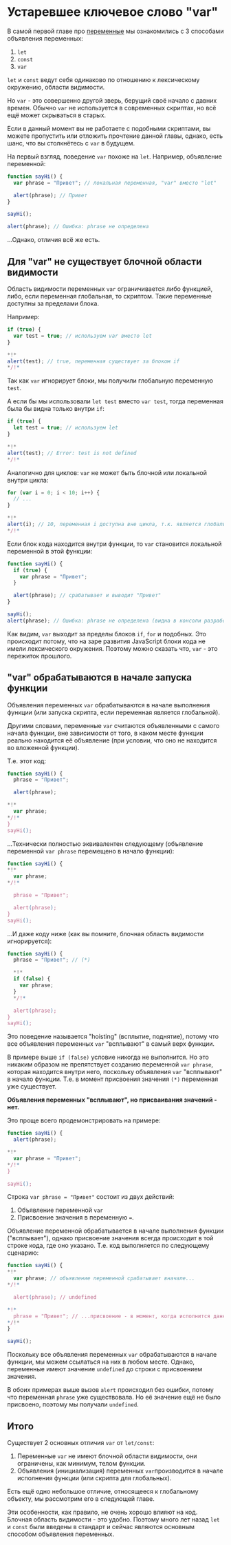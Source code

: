 
# Устаревшее ключевое слово "var"

В самой первой главе про [переменные](info:variables) мы ознакомились с 3 способами объявления переменных:

1. `let`
2. `const`
3. `var`

`let` и `const` ведут себя одинаково по отношению к лексическому окружению, области видимости.

Но `var` - это совершенно другой зверь, берущий своё начало с давних времен. Обычно `var` не используется в современных скриптах, но всё ещё может скрываться в старых.

Если в данный момент вы не работаете с подобными скриптами, вы можете пропустить или отложить прочтение данной главы, однако, есть шанс, что вы столкнётесь с `var` в будущем.

На первый взгляд, поведение `var` похоже на `let`. Например, объявление переменной:

```js run
function sayHi() {
  var phrase = "Привет"; // локальная переменная, "var" вместо "let"

  alert(phrase); // Привет
}

sayHi();

alert(phrase); // Ошибка: phrase не определена
```

...Однако, отличия всё же есть.

## Для "var" не существует блочной области видимости

Область видимости переменных `var` ограничивается либо функцией, либо, если переменная глобальная, то скриптом. Такие переменные доступны за пределами блока.

Например:

```js run
if (true) {
  var test = true; // используем var вместо let
}

*!*
alert(test); // true, переменная существует за блоком if
*/!*
```

Так как `var` игнорирует блоки, мы получили глобальную переменную `test`.

А если бы мы использовали `let test` вместо `var test`, тогда переменная была бы видна только внутри `if`:

```js run
if (true) {
  let test = true; // используем let
}

*!*
alert(test); // Error: test is not defined
*/!*
```

Аналогично для циклов: `var` не может быть блочной или локальной внутри цикла:

```js
for (var i = 0; i < 10; i++) {
  // ...
}

*!*
alert(i); // 10, переменная i доступна вне цикла, т.к. является глобальной переменной
*/!*
```

Если блок кода находится внутри функции, то `var` становится локальной переменной в этой функции:

```js run
function sayHi() {
  if (true) {
    var phrase = "Привет";
  }

  alert(phrase); // срабатывает и выводит "Привет"
}

sayHi();
alert(phrase); // Ошибка: phrase не определена (видна в консоли разработчика)
```

Как видим, `var` выходит за пределы блоков `if`, `for` и подобных. Это происходит потому, что на заре развития JavaScript блоки кода не имели лексического окружения. Поэтому можно сказать что, `var` - это пережиток прошлого.

## "var" обрабатываются в начале запуска функции

Объявления переменных `var` обрабатываются в начале выполнения функции (или запуска скрипта, если переменная является глобальной).

Другими словами, переменные `var` считаются объявленными с самого начала функции, вне зависимости от того, в каком месте функции реально находится её объявление (при условии, что оно не находится во вложенной функции).

Т.е. этот код:

```js run
function sayHi() {
  phrase = "Привет";

  alert(phrase);

*!*
  var phrase;
*/!*
}
sayHi();
```

...Технически полностью эквивалентен следующему (объявление переменной `var phrase` перемещено в начало функции):

```js run
function sayHi() {
*!*
  var phrase;
*/!*

  phrase = "Привет";

  alert(phrase);
}
sayHi();
```

...И даже коду ниже (как вы помните, блочная область видимости игнорируется):

```js run
function sayHi() {
  phrase = "Привет"; // (*)

  *!*
  if (false) {
    var phrase;
  }
  */!*

  alert(phrase);
}
sayHi();
```

Это поведение называется "hoisting" (всплытие, поднятие), потому что все объявления переменных `var` "всплывают" в самый верх функции.

В примере выше `if (false)` условие никогда не выполнится. Но это никаким образом не препятствует созданию переменной `var phrase`, которая находится внутри него, поскольку объявления `var` "всплывают" в начало функции. Т.е. в момент присвоения значения `(*)` переменная уже существует.

**Объявления переменных "всплывают", но присваивания значений - нет.**

Это проще всего продемонстрировать на примере:

```js run
function sayHi() {
  alert(phrase);  

*!*
  var phrase = "Привет";
*/!*
}

sayHi();
```

Строка `var phrase = "Привет"` состоит из двух действий:

1. Объявление переменной `var`
2. Присвоение значения в переменную `=`.

Объявление переменной обрабатывается в начале выполнения функции ("всплывает"), однако присвоение значения всегда происходит в той строке кода, где оно указано. Т.е. код выполняется по следующему сценарию:

```js run
function sayHi() {
*!*
  var phrase; // объявление переменной срабатывает вначале...
*/!*

  alert(phrase); // undefined

*!*
  phrase = "Привет"; // ...присвоение - в момент, когда исполнится данная строка кода.
*/!*
}

sayHi();
```

Поскольку все объявления переменных `var` обрабатываются в начале функции, мы можем ссылаться на них в любом месте. Однако, переменные имеют значение `undefined` до строки с присвоением значения.

В обоих примерах выше вызов `alert` происходил без ошибки, потому что переменная `phrase` уже существовала. Но её значение ещё не было присвоено, поэтому мы получали `undefined`.

## Итого

Существует 2 основных отличия `var` от `let/const`:

1. Переменные `var` не имеют блочной области видимости, они ограничены, как минимум, телом функции.
2. Объявления (инициализация) переменных `var`производится в начале исполнения функции (или скрипта для глобальных).

Есть ещё одно небольшое отличие, относящееся к глобальному объекту, мы рассмотрим его в следующей главе.

Эти особенности, как правило, не очень хорошо влияют на код. Блочная область видимости - это удобно. Поэтому много лет назад `let` и `const` были введены в стандарт и сейчас являются основным способом объявления переменных.
